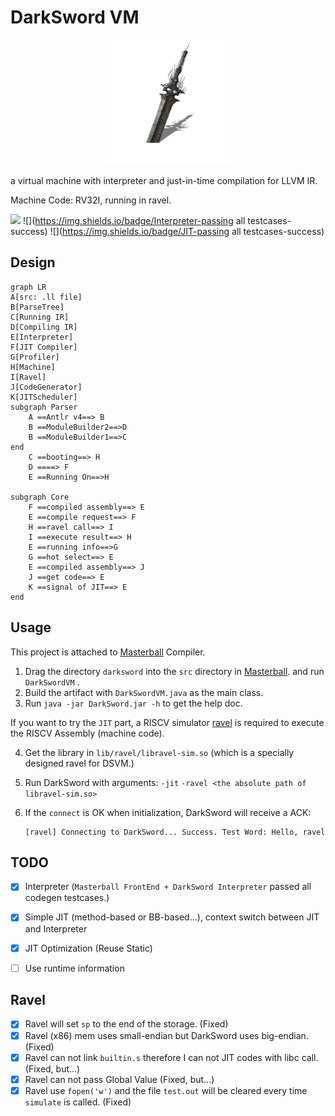 # DarkSword VM

<div align="center">
	<img src="asset/darksword.png" height="200" width="200" />
</div>



a virtual machine with interpreter and just-in-time compilation for LLVM IR.

Machine Code: RV32I, running in ravel.



![](https://img.shields.io/badge/build-passing-success)   ![](https://img.shields.io/badge/Interpreter-passing all testcases-success)   ![](https://img.shields.io/badge/JIT-passing all testcases-success)



## Design

```mermaid
graph LR
A[src: .ll file]
B[ParseTree]
C[Running IR]
D[Compiling IR]
E[Interpreter]
F[JIT Compiler]
G[Profiler]
H[Machine]
I[Ravel]
J[CodeGenerator]
K[JITScheduler]
subgraph Parser
    A ==Antlr v4==> B
    B ==ModuleBuilder2==>D
    B ==ModuleBuilder1==>C
end
    C ==booting==> H
    D ====> F
    E ==Running On==>H

subgraph Core
    F ==compiled assembly==> E
    E ==compile request==> F
    H ==ravel call==> I
    I ==execute result==> H
    E ==running info==>G
    G ==hot select==> E
    E ==compiled assembly==> J
    J ==get code==> E
    K ==signal of JIT==> E
end
```





## Usage

This project is attached to [Masterball](https://github.com/SiriusNEO/Masterball) Compiler.

1. Drag the directory `darksword` into the `src` directory in [Masterball](https://github.com/SiriusNEO/Masterball). and run `DarkSwordVM` .
2. Build the artifact with `DarkSwordVM.java` as the main class.
3. Run `java -jar DarkSword.jar -h` to get the help doc.

If you want to try the `JIT` part, a RISCV simulator [ravel](https://github.com/Engineev/ravel) is required to execute the RISCV Assembly (machine code).

4. Get the library in `lib/ravel/libravel-sim.so` (which is a specially designed ravel for DSVM.)

5. Run DarkSword with arguments: `-jit` `-ravel <the absolute path of libravel-sim.so>` 

6. If the `connect` is OK when initialization, DarkSword will receive a ACK:

   ```
   [ravel] Connecting to DarkSword... Success. Test Word: Hello, ravel
   ```

   

## TODO

- [x] Interpreter (`Masterball FrontEnd + DarkSword Interpreter` passed all codegen testcases.)
- [x] Simple JIT (method-based or BB-based...), context switch between JIT and Interpreter
- [x] JIT Optimization (Reuse Static)
- [ ] Use runtime information



## Ravel 

- [x] Ravel will set `sp` to the end of the storage. (Fixed)
- [x] Ravel (x86) mem uses small-endian but DarkSword uses big-endian. (Fixed)
- [x] Ravel can not link `builtin.s` therefore I can not JIT codes with libc call. (Fixed, but...)
- [x] Ravel can not pass Global Value (Fixed, but...)
- [x] Ravel use `fopen('w')` and the file `test.out` will be cleared every time `simulate` is called. (Fixed)